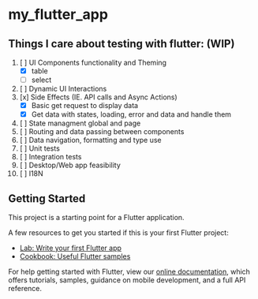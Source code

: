 # my_flutter_app

## Things I care about testing with flutter: (WIP)
1. [ ] UI Components functionality and Theming
    * [x] table
    * [ ] select
2. [ ] Dynamic UI Interactions
3. [x] Side Effects (IE. API calls and Async Actions)
    * [x] Basic get request to display data
    * [x] Get data with states, loading, error and data and handle them
4. [ ] State managment global and page
5. [ ] Routing and data passing between components
10. [ ] Data navigation, formatting and type use
6. [ ] Unit tests
7. [ ] Integration tests
8. [ ] Desktop/Web app feasibility
9. [ ] I18N



## Getting Started

This project is a starting point for a Flutter application.

A few resources to get you started if this is your first Flutter project:

- [Lab: Write your first Flutter app](https://flutter.dev/docs/get-started/codelab)
- [Cookbook: Useful Flutter samples](https://flutter.dev/docs/cookbook)

For help getting started with Flutter, view our 
[online documentation](https://flutter.dev/docs), which offers tutorials, 
samples, guidance on mobile development, and a full API reference.
